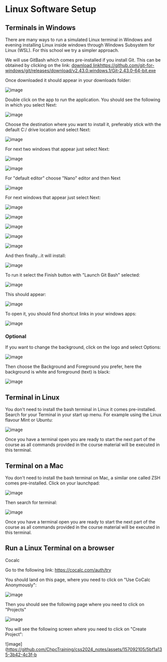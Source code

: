# Linux Software Setup

## Terminals in Windows

There are many ways to run a simulated Linux terminal in Windows and evening installing Linux inside windows through Windows Subsystem for Linux (WSL). For this school we try a simpler approach.

We will use GitBash which comes pre-installed if you install Git. This can be obtained by clicking on the link: [download link](https://github.com/git-for-windows/git/releases/download/v2.43.0.windows.1/Git-2.43.0-64-bit.exe)https://github.com/git-for-windows/git/releases/download/v2.43.0.windows.1/Git-2.43.0-64-bit.exe

Once downloaded it should appear in your downloads folder:

![image](https://github.com/ChpcTraining/css2024_notes/assets/157092105/38f8a260-9902-4d3f-93f3-3f1e1d8ad377)

Double click on the app to run the application. You should see the following in which you select Next:

![image](https://github.com/ChpcTraining/css2024_notes/assets/157092105/16c5a71a-91fb-4078-aa58-973283dc9ace)

Choose the destination where you want to install it, preferably stick with the default C:/ drive location and select Next:

![image](https://github.com/ChpcTraining/css2024_notes/assets/157092105/d82f1789-b3f8-4364-a2fc-4ac9d656a8eb)

For next two windows that appear just select Next:

![image](https://github.com/ChpcTraining/css2024_notes/assets/157092105/1c437937-c542-4899-95ff-3997ca5ec38f)

![image](https://github.com/ChpcTraining/css2024_notes/assets/157092105/8e80ec1b-36fc-412c-8dfa-a03780495de5)

For "default editor" choose "Nano" editor and then Next

![image](https://github.com/ChpcTraining/css2024_notes/assets/157092105/7009ae29-8bd4-405a-8574-a8f9706a2c02)

For next windows that appear just select Next:


![image](https://github.com/ChpcTraining/css2024_notes/assets/157092105/7e8e860e-109b-4f64-b639-57d143ede503)


![image](https://github.com/ChpcTraining/css2024_notes/assets/157092105/b1d184a4-9df5-42fd-99d4-4eecfb07ce7e)


![image](https://github.com/ChpcTraining/css2024_notes/assets/157092105/2a6dc7b8-1ecb-4028-88bf-6d9f7e25b169)


![image](https://github.com/ChpcTraining/css2024_notes/assets/157092105/47829e72-5f02-446a-b1d2-719729e5a5a8)


![image](https://github.com/ChpcTraining/css2024_notes/assets/157092105/33b69343-0c30-4a83-92a2-73511f9b8782)

And then finally...it will install:

![image](https://github.com/ChpcTraining/css2024_notes/assets/157092105/52567d19-d098-4d19-910f-e78031ecb4f6)

To run it select the Finish button with "Launch Git Bash" selected:

![image](https://github.com/ChpcTraining/css2024_notes/assets/157092105/516252de-4710-44a2-b22f-f05c848e655e)

This should appear:

![image](https://github.com/ChpcTraining/css2024_notes/assets/157092105/0ee55617-b41d-4a8a-bbab-860794d93475)

To open it, you should find shortcut links in your windows apps:

![image](https://github.com/ChpcTraining/css2024_notes/assets/157092105/077f18eb-f5f1-4073-a95a-040cde885cec)

### Optional

If you want to change the background, click on the logo and select Options:


![image](https://github.com/ChpcTraining/css2024_notes/assets/157092105/db0cc696-bbb1-4fb1-bb89-dae7bde1563f)

Then choose the Background and Foreground you prefer, here the background is white and foreground (text) is black:

![image](https://github.com/ChpcTraining/css2024_notes/assets/157092105/a6b8fa25-f4dc-4ba3-9323-177f7ac86de2)

## Terminal in Linux

You don't need to install the bash terminal in Linux it comes pre-installed. Search for your Terminal in your start up menu. For example using the Linux flavour Mint or Ubuntu:

![image](https://github.com/ChpcTraining/css2024_notes/assets/157092105/4f0d948a-554c-4643-aefc-efdd8e44b5ec)

Once you have a terminal open you are ready to start the next part of the course as all commands provided in the course material will be executed in this terminal.

## Terminal on a Mac

You don't need to install the bash terminal on Mac, a similar one called ZSH comes pre-installed. Click on your launchpad:

![image](https://github.com/ChpcTraining/css2024_notes/assets/157092105/2041bf5d-2fd7-45cd-b8be-273d5691d0db)

Then search for terminal:

![image](https://github.com/ChpcTraining/css2024_notes/assets/157092105/f0bf23ca-0094-46c2-9c56-df16323ddf41)

Once you have a terminal open you are ready to start the next part of the course as all commands provided in the course material will be executed in this terminal.

## Run a Linux Terminal on a browser

Cocalc

Go to the following link: https://cocalc.com/auth/try

You should land on this page, where you need to click on "Use CoCalc Anonymously":

![image](https://github.com/ChpcTraining/css2024_notes/assets/157092105/bce4afd1-c2fe-4ea4-9f3c-ad4b84b8a0b0)

Then you should see the following page where you need to click on "Projects"

![image](https://github.com/ChpcTraining/css2024_notes/assets/157092105/2fe7d26b-3b3f-4ed0-b9fe-10b980d11266)

You will see the following screen where you need to click on "Create Project":

 ![image](https://github.com/ChpcTraining/css2024_notes/assets/157092105/5bf1a135-3b42-4c3f-b

